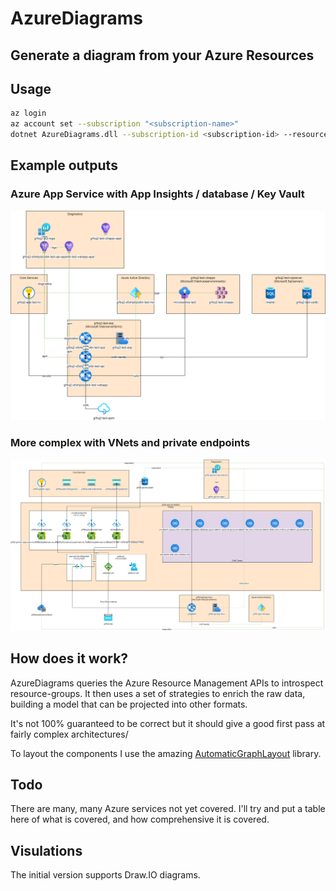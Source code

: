 # AzureDiagrams

## Generate a diagram from your Azure Resources

## Usage
```bash
az login 
az account set --subscription "<subscription-name>"
dotnet AzureDiagrams.dll --subscription-id <subscription-id> --resource-group <resource-group> --resource-group <resource-group> --output c:/temp/
```

## Example outputs
### Azure App Service with App Insights / database / Key Vault
![AzureSimple](./assets/grfsq2-platform-test-rg.drawio.png)

### More complex with VNets and private endpoints
![AzureSimple](./assets/more-complex.drawio.png)

## How does it work?
AzureDiagrams queries the Azure Resource Management APIs to introspect resource-groups. It then uses a set of strategies to enrich the raw data, building a model that can be projected into other formats.

It's not 100% guaranteed to be correct but it should give a good first pass at fairly complex architectures/

To layout the components I use the amazing [AutomaticGraphLayout](https://github.com/microsoft/automatic-graph-layout) library.

## Todo
There are many, many Azure services not yet covered. I'll try and put a table here of what is covered, and how comprehensive it is covered.

## Visulations
The initial version supports Draw.IO diagrams. 


